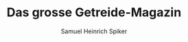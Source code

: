 ---
image: /assets/images/spiker/34a.jpg
author: Samuel Heinrich Spiker
artist: 
engraver: 
title: "Das grosse Getreide-Magazin"
subtitle: 
tags:
  - Trade and industry
layout: post
---